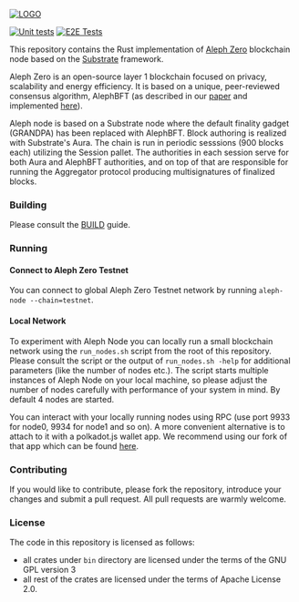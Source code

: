 [![LOGO][aleph-logo]][aleph-homepage]

[![Unit tests][unit-tests-badge]][unit-tests]
[![E2E Tests][e2e-tests-badge]][e2e-tests]

This repository contains the Rust implementation of [Aleph Zero][aleph-homepage] blockchain node based on the [Substrate][substrate-homepage] framework.

Aleph Zero is an open-source layer 1 blockchain focused on privacy, scalability and energy efficiency. It is based on a unique, peer-reviewed consensus algorithm, AlephBFT (as described in our [paper][aleph-bft-paper] and implemented [here][aleph-bft-link]).

Aleph node is based on a Substrate node where the default finality gadget (GRANDPA) has been replaced with AlephBFT. Block authoring is realized with Substrate's Aura. The chain is run in periodic sesssions (900 blocks each) utilizing the Session pallet. The authorities in each session serve for both Aura and AlephBFT authorities, and on top of that are responsible for running the Aggregator protocol producing multisignatures of finalized blocks.

### Building

Please consult the [BUILD][build] guide.

### Running

#### Connect to Aleph Zero Testnet

You can connect to global Aleph Zero Testnet network by running `aleph-node --chain=testnet`.

#### Local Network

To experiment with Aleph Node you can locally run a small blockchain network using the `run_nodes.sh` script from the root of this repository. Please consult the script or the output of `run_nodes.sh -help` for additional parameters (like the number of nodes etc.). The script starts multiple instances of Aleph Node on your local machine, so please adjust the number of nodes carefully with performance of your system in mind. By default 4 nodes are started.

You can interact with your locally running nodes using RPC (use port 9933 for node0, 9934 for node1 and so on). A more convenient alternative is to attach to it with a polkadot.js wallet app. We recommend using our fork of that app which can be found [here][aleph-polkadot-link].

### Contributing

If you would like to contribute, please fork the repository, introduce your changes and submit a pull request. All pull requests are warmly welcome.

### License

The code in this repository is licensed as follows:

- all crates under `bin` directory are licensed under the terms of the GNU GPL version 3
- all rest of the crates are licensed under the terms of Apache License 2.0.

[aleph-homepage]: https://alephzero.org
[aleph-logo]: https://alephzero.org/wp-content/uploads/A0_logotype_dark-1.jpg
[aleph-bft-link]: https://github.com/Cardinal-Cryptography/AlephBFT
[aleph-bft-paper]: https://arxiv.org/abs/1908.05156
[aleph-polkadot-link]: https://github.com/Cardinal-Cryptography/apps
[substrate-homepage]: https://substrate.io
[unit-tests]: https://github.com/Cardinal-Cryptography/aleph-node/actions/workflows/unit_tests.yml
[unit-tests-badge]: https://github.com/Cardinal-Cryptography/aleph-node/actions/workflows/unit_tests.yml/badge.svg
[e2e-tests]: https://github.com/Cardinal-Cryptography/aleph-node/actions/workflows/e2e-tests-main-devnet.yml
[e2e-tests-badge]: https://github.com/Cardinal-Cryptography/aleph-node/actions/workflows/e2e-tests-main-devnet.yml/badge.svg
[build]: ./BUILD.md
